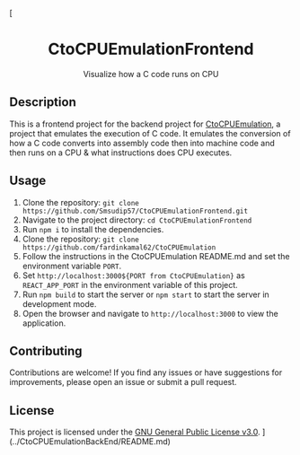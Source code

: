 [<div align="center"><h1>CtoCPUEmulationFrontend</h1></div>
<div align="center">Visualize how a C code runs on CPU</div>


## Description
This is a frontend project for the backend project for [CtoCPUEmulation](https://github.com/fardinkamal62/CtoCPUEmulation), a project that emulates the execution of C code. It emulates the conversion of how a C code converts into assembly code then into machine code and then runs on a CPU & what instructions does CPU executes.

## Usage
1. Clone the repository: `git clone https://github.com/Smsudip57/CtoCPUEmulationFrontend.git`
2. Navigate to the project directory: `cd CtoCPUEmulationFrontend`
3. Run `npm i` to install the dependencies.
4. Clone the repository: `git clone https://github.com/fardinkamal62/CtoCPUEmulation`
5. Follow the instructions in the CtoCPUEmulation README.md and set the environment variable `PORT`.
6. Set `http://localhost:3000${PORT from CtoCPUEmulation}` as `REACT_APP_PORT` in the environment variable of this project.
7. Run `npm build` to start the server or `npm start` to start the server in development mode.
8. Open the browser and navigate to `http://localhost:3000` to view the application.


## Contributing
Contributions are welcome! If you find any issues or have suggestions for improvements, please open an issue or submit a pull request.

## License
This project is licensed under the [GNU General Public License v3.0](LICENSE).
](../CtoCPUEmulationBackEnd/README.md)